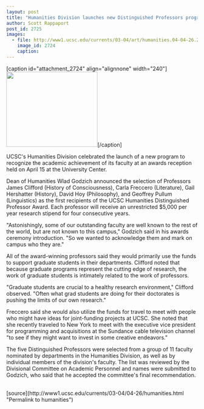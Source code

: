```yaml
---
layout: post
title: "Humanities Division launches new Distinguished Professors program; five faculty honored"
author: Scott Rappaport
post_id: 2725
images:
  - file: http://www1.ucsc.edu/currents/03-04/art/humanities.04-04-26.240.jpg
    image_id: 2724
    caption: 
---
```


[caption id="attachment_2724" align="alignnone" width="240"]<a href="http://localhost/mysite/wp-content/uploads/2004/04/humanities.04-04-26.240.jpg"><img class="size-full wp-image-2724" src="http://localhost/mysite/wp-content/uploads/2004/04/humanities.04-04-26.240.jpg" alt="" width="240" height="198" /></a>[/caption]
<p>
  UCSC's Humanities Division celebrated the launch of a new program to recognize the academic achievement of its faculty at an awards reception held on April 15 at the University Center.
</p>
<p>
  Dean of Humanities Wlad Godzich announced the selection of Professors James Clifford (History of Consciousness), Carla Freccero (Literature), Gail Hershatter (History), David Hoy (Philosophy), and Geoffrey Pullum (Linguistics) as the first recipients of the UCSC Humanities Distinguished Professor Award. Each professor will receive an unrestricted $5,000 per year research stipend for four consecutive years.<br>
</p>
<p>
  "Astonishingly, some of our outstanding faculty are well known to the rest of the world, but are not known to this campus," Godzich said in his awards ceremony introduction. "So we wanted to acknowledge them and mark on campus who they are."<br>
</p>
<p>
  All of the award-winning professors said they would primarily use the funds to support graduate students in their departments. Clifford noted that because graduate programs represent the cutting edge of research, the work of graduate students is intimately related to the work of professors.<br>
</p>
<p>
  "Graduate students are crucial to a healthy research environment," Clifford observed. "Often what grad students are doing for their doctorates is pushing the limits of our own research."<br>
</p>
<p>
  Freccero said she would also utilize the funds for travel to meet with people who might have ideas for joint-funding projects at UCSC. She noted that she recently traveled to New York to meet with the executive vice president for programming and acquisitions at the Sundance cable television channel "to see if they might want to invest in some creative endeavors."<br>
</p>
<p>
  The five Distinguished Professors were selected from a group of 11 faculty nominated by departments in the Humanities Division, as well as by individual members of the division's faculty. The list was reviewed by the Divisional Committee on Academic Personnel and names were submitted to Godzich, who said that he accepted the committee's final recommendation.<br>
  <br>
</p>
[source](http://www1.ucsc.edu/currents/03-04/04-26/humanities.html "Permalink to humanities")
